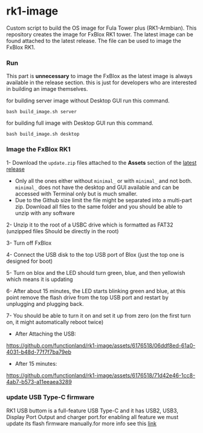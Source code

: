 # rk1-image
Custom script to build the OS image for Fula Tower plus (RK1-Armbian). This repository creates the image for FxBlox RK1 tower. The latest image can be found attached to the latest release.
The file can be used to image the FxBlox RK1.


### Run

This part is <b>unnecessary</b> to image the FxBlox as the latest image is always available in the release section. this is just for developers who are interested in building an image themselves.

for building server image without Desktop GUI run this command.
```shell
bash build_image.sh server
```
for building full image with Desktop GUI run this command.
```shell
bash build_image.sh desktop
```

### Image the FxBlox RK1

1- Download the `update.zip` files attached to the <b>Assets</b> section of the [latest release](https://github.com/functionland/rk1-image/releases/latest) 
- Only all the ones either without `minimal_` or with `minimal_` and not both. `minimal_` does not have the desktop and GUI available and can be accessed with Terminal only but is much smaller.
- Due to the Github size limit the file might be separated into a multi-part zip. Download all files to the same folder and you should be able to unzip with any software
 
2- Unzip it to the root of a USBC drive which is formatted as FAT32 (unzipped files Should be directly in the root) 
 
3- Turn off FxBlox 
 
4- Connect the USB disk to the top USB port of Blox (just the top one is designed for boot) 
 
5- Turn on blox and the LED should turn green, blue, and then yellowish which means it is updating 
 
6- After about 15 minutes, the LED starts blinking green and blue, at this point remove the flash drive from the top USB port and restart by unplugging and plugging back.  
 
7- You should be able to turn it on and set it up from zero (on the first turn on, it might automatically reboot twice)

- After Attaching the USB:

https://github.com/functionland/rk1-image/assets/6176518/06ddf8ed-61a0-4031-b48d-77f7f7ba79eb

- After 15 minutes:

https://github.com/functionland/rk1-image/assets/6176518/71d42e46-1cc8-4ab7-b573-a11eeaea3289

### update USB Type-C firmware
RK1 USB buttom is a full-feature USB Type-C and it has USB2, USB3, Display Port Output and charger port.for enabling all feature we must update its flash firmware manually.for more info see this [link](firmware/README.md)

